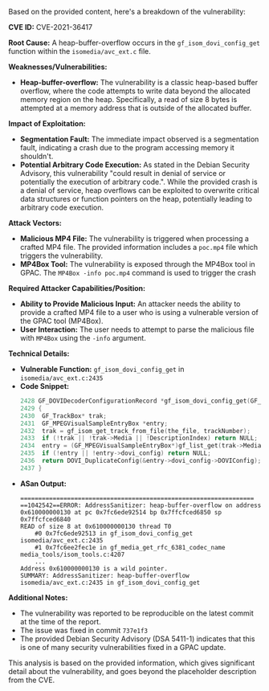 Based on the provided content, here's a breakdown of the vulnerability:

**CVE ID:** CVE-2021-36417

**Root Cause:** A heap-buffer-overflow occurs in the `gf_isom_dovi_config_get` function within the `isomedia/avc_ext.c` file.

**Weaknesses/Vulnerabilities:**
*   **Heap-buffer-overflow:** The vulnerability is a classic heap-based buffer overflow, where the code attempts to write data beyond the allocated memory region on the heap. Specifically, a read of size 8 bytes is attempted at a memory address that is outside of the allocated buffer.

**Impact of Exploitation:**
*   **Segmentation Fault:** The immediate impact observed is a segmentation fault, indicating a crash due to the program accessing memory it shouldn't.
*   **Potential Arbitrary Code Execution:** As stated in the Debian Security Advisory, this vulnerability "could result in denial of service or potentially the execution of arbitrary code.". While the provided crash is a denial of service, heap overflows can be exploited to overwrite critical data structures or function pointers on the heap, potentially leading to arbitrary code execution.

**Attack Vectors:**
*   **Malicious MP4 File:** The vulnerability is triggered when processing a crafted MP4 file. The provided information includes a `poc.mp4` file which triggers the vulnerability.
*   **MP4Box Tool:** The vulnerability is exposed through the MP4Box tool in GPAC.  The `MP4Box -info poc.mp4` command is used to trigger the crash

**Required Attacker Capabilities/Position:**
*   **Ability to Provide Malicious Input:** An attacker needs the ability to provide a crafted MP4 file to a user who is using a vulnerable version of the GPAC tool (MP4Box).
*   **User Interaction:** The user needs to attempt to parse the malicious file with `MP4Box` using the `-info` argument.

**Technical Details:**

*   **Vulnerable Function:** `gf_isom_dovi_config_get` in `isomedia/avc_ext.c:2435`
*   **Code Snippet:**
    ```c
    2428 GF_DOVIDecoderConfigurationRecord *gf_isom_dovi_config_get(GF_ISOFile* the_file, u32 trackNumber, u32 DescriptionIndex)
    2429 {
    2430  GF_TrackBox* trak;
    2431  GF_MPEGVisualSampleEntryBox *entry;
    2432  trak = gf_isom_get_track_from_file(the_file, trackNumber);
    2433  if (!trak || !trak->Media || !DescriptionIndex) return NULL;
    2434  entry = (GF_MPEGVisualSampleEntryBox*)gf_list_get(trak->Media->information->sampleTable->SampleDescription->child_boxes, DescriptionIndex - 1);
    2435  if (!entry || !entry->dovi_config) return NULL;
    2436  return DOVI_DuplicateConfig(&entry->dovi_config->DOVIConfig);
    2437 }
    ```
*   **ASan Output:**
    ```
    =================================================================
    ==1042542==ERROR: AddressSanitizer: heap-buffer-overflow on address 0x610000000130 at pc 0x7fc6ede92514 bp 0x7ffcfced6850 sp 0x7ffcfced6840
    READ of size 8 at 0x610000000130 thread T0
        #0 0x7fc6ede92513 in gf_isom_dovi_config_get isomedia/avc_ext.c:2435
        #1 0x7fc6ee2fec1e in gf_media_get_rfc_6381_codec_name media_tools/isom_tools.c:4207
        ...
    Address 0x610000000130 is a wild pointer.
    SUMMARY: AddressSanitizer: heap-buffer-overflow isomedia/avc_ext.c:2435 in gf_isom_dovi_config_get
    ```

**Additional Notes:**

*   The vulnerability was reported to be reproducible on the latest commit at the time of the report.
*   The issue was fixed in commit `737e1f3`
*   The provided Debian Security Advisory (DSA 5411-1) indicates that this is one of many security vulnerabilities fixed in a GPAC update.

This analysis is based on the provided information, which gives significant detail about the vulnerability, and goes beyond the placeholder description from the CVE.
